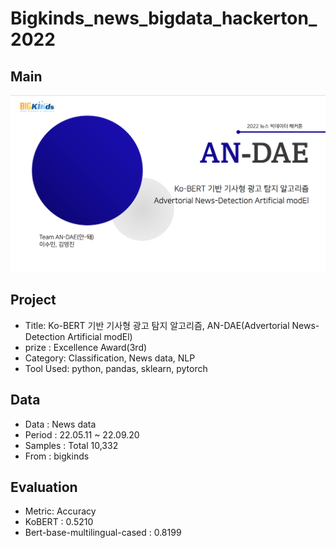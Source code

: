 # Bigkinds_news_bigdata_hackerton_2022

## Main
<img src="https://github.com/christopher9509/advertise_news_detect_bigkinds/blob/main/plot/main.png" alt="drawing" width="900"/>


## Project
- Title: Ko-BERT 기반 기사형 광고 탐지 알고리즘, AN-DAE(Advertorial News-Detection Artificial modEl)
- prize : Excellence Award(3rd)
- Category: Classification, News data, NLP
- Tool Used: python, pandas, sklearn, pytorch

## Data
- Data : News data
- Period :  22.05.11 ~ 22.09.20
- Samples : Total 10,332
- From : bigkinds

## Evaluation
- Metric: Accuracy
- KoBERT : 0.5210
- Bert-base-multilingual-cased : 0.8199
